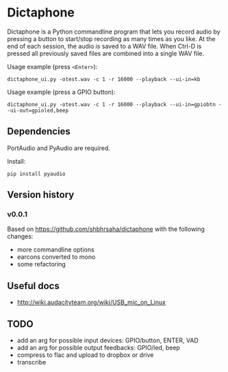 Dictaphone
==========

Dictaphone is a Python commandline program that lets you record audio
by pressing a button to start/stop recording as many times as you like.
At the end of each session, the audio is saved to a WAV file.
When Ctrl-D is pressed all previously saved files are combined into a single WAV file.

Usage example (press `<Enter>`):

    dictaphone_ui.py -otest.wav -c 1 -r 16000 --playback --ui-in=kb


Usage example (press a GPIO button):

    dictaphone_ui.py -otest.wav -c 1 -r 16000 --playback --ui-in=gpiobtn --ui-out=gpioled,beep


Dependencies
------------

PortAudio and PyAudio are required.

Install:

    pip install pyaudio

Version history
---------------

### v0.0.1

Based on <https://github.com/shbhrsaha/dictaphone> with the following changes:

- more commandline options
- earcons converted to mono
- some refactoring


Useful docs
-----------

- <http://wiki.audacityteam.org/wiki/USB_mic_on_Linux>


TODO
----

- add an arg for possible input devices: GPIO/button, ENTER, VAD
- add an arg for possible output feedbacks: GPIO/led, beep
- compress to flac and upload to dropbox or drive
- transcribe
